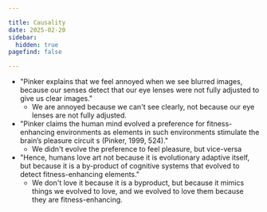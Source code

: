 ```yaml
---

title: Causality
date: 2025-02-20
sidebar:
  hidden: true
pagefind: false

---
```



- "Pinker explains that we feel annoyed when we see blurred images, because our senses detect that our eye lenses were not fully adjusted to give us clear images."
	- We are annoyed because we can't see clearly, not because our eye lenses are not fully adjusted.
- "Pinker claims the human mind evolved a preference for fitness-enhancing environments as elements in such environments stimulate the brain’s pleasure circuit s (Pinker, 1999, 524)."
	- We didn't evolve the preference to feel pleasure, but vice-versa
- "Hence, humans love art not because it is evolutionary adaptive itself, but because it is a by-product of cognitive systems that evolved to detect fitness-enhancing elements."
	- We don't love it because it is a byproduct, but because it mimics things we evolved to love, and we evolved to love them because they are fitness-enhancing.
